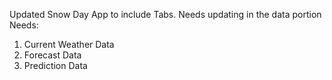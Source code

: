 Updated Snow Day App to include Tabs. Needs updating in the data portion
Needs:
1. Current Weather Data
2. Forecast Data
3. Prediction Data


